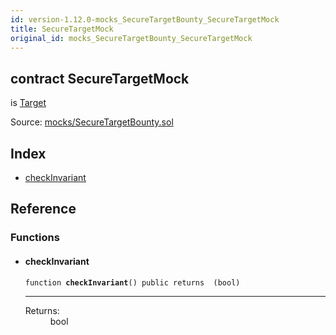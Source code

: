 ```yaml
---
id: version-1.12.0-mocks_SecureTargetBounty_SecureTargetMock
title: SecureTargetMock
original_id: mocks_SecureTargetBounty_SecureTargetMock
---
```


<div class="contract-doc"><div class="contract"><h2 class="contract-header"><span class="contract-kind">contract</span> SecureTargetMock</h2><p class="base-contracts"><span>is</span> <a href="Bounty_Target.html">Target</a></p><div class="source">Source: <a href="https://github.com/OpenZeppelin/zeppelin-solidity/blob/v1.12.0/contracts/mocks/SecureTargetBounty.sol" target="_blank">mocks/SecureTargetBounty.sol</a></div></div><div class="index"><h2>Index</h2><ul><li><a href="mocks_SecureTargetBounty_SecureTargetMock.html#checkInvariant">checkInvariant</a></li></ul></div><div class="reference"><h2>Reference</h2><div class="functions"><h3>Functions</h3><ul><li><div class="item function"><span id="checkInvariant" class="anchor-marker"></span><h4 class="name">checkInvariant</h4><div class="body"><code class="signature">function <strong>checkInvariant</strong><span>() </span><span>public </span><span>returns  (bool) </span></code><hr/><dl><dt><span class="label-return">Returns:</span></dt><dd>bool</dd></dl></div></div></li></ul></div></div></div>
